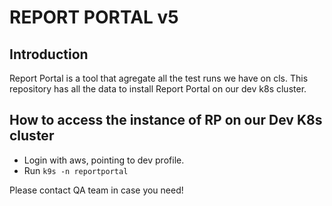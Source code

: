 # REPORT PORTAL v5

## Introduction

Report Portal is a tool that agregate all the test runs we have on cls.
This repository has all the data to install Report Portal on our dev k8s cluster.

## How to access the instance of RP on our Dev K8s cluster

* Login with aws, pointing to dev profile.
* Run `k9s -n reportportal`

Please contact QA team in case you need!